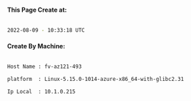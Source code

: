 
   
#### This Page Create at:

```bash

2022-08-09 - 10:33:18 UTC

```

#### Create By Machine:

```bash

Host Name : fv-az121-493

platform  : Linux-5.15.0-1014-azure-x86_64-with-glibc2.31

Ip Local  : 10.1.0.215

```

